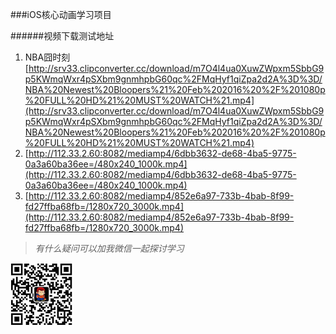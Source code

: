###iOS核心动画学习项目

######视频下载测试地址
1. NBA囧时刻[http://srv33.clipconverter.cc/download/m7O4l4ua0XuwZWpxm5SbbG9p5KWmqWxr4pSXbm9gnmhpbG60qc%2FMqHyf1qiZpa2d2A%3D%3D/NBA%20Newest%20Bloopers%21%20Feb%202016%20%2F%201080p%20FULL%20HD%21%20MUST%20WATCH%21.mp4](http://srv33.clipconverter.cc/download/m7O4l4ua0XuwZWpxm5SbbG9p5KWmqWxr4pSXbm9gnmhpbG60qc%2FMqHyf1qiZpa2d2A%3D%3D/NBA%20Newest%20Bloopers%21%20Feb%202016%20%2F%201080p%20FULL%20HD%21%20MUST%20WATCH%21.mp4)
2. [http://112.33.2.60:8082/mediamp4/6dbb3632-de68-4ba5-9775-0a3a60ba36ee=/480x240_1000k.mp4](http://112.33.2.60:8082/mediamp4/6dbb3632-de68-4ba5-9775-0a3a60ba36ee=/480x240_1000k.mp4)
3. [http://112.33.2.60:8082/mediamp4/852e6a97-733b-4bab-8f99-fd27ffba68fb=/1280x720_3000k.mp4](http://112.33.2.60:8082/mediamp4/852e6a97-733b-4bab-8f99-fd27ffba68fb=/1280x720_3000k.mp4)

> *有什么疑问可以加我微信一起探讨学习*

<img src='QRcode.png' style='width;100px;height:100px' />
